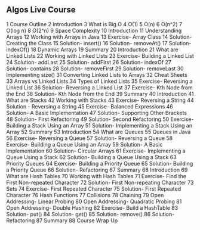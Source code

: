 ## Algos Live Course

1 Course Outline 
2 Introduction 
3 What is Big O 
4 O(1) 
5 O(n) 
6 O(n^2) 
7 O(log n) 
8 O(2^n) 
9 Space Complexity 
10 Introduction 
11 Understanding Arrays 
12 Working with Arrays in Java
13 Exercise- Array Class 
14 Solution- Creating the Class 
15 Solution- insert() 
16 Solution- removeAt() 
17 Solution- indexOf() 
18 Dynamic Arrays 
19 Summary 
20 Introduction 
21 What are Linked Lists 
22 Working with Linked Lists 
23 Exercise- Building a Linked List 
24 Solution- addLast 
25 Solution- addFirst 
26 Solution- indexOf 
27 Solution- contains 
28 Solution- removeFirst 
29 Solution- removeLast 
30 Implementing size() 
31 Converting Linked Lists to Arrays 
32 Cheat Sheets 
33 Arrays vs Linked Lists 
34 Types of Linked Lists 
35 Exercise- Reversing a Linked List 
36 Solution- Reversing a Linked List
37 Exercise- Kth Node from the End 
38 Solution- Kth Node from the End 
39 Summary 
40 Introduction 
41 What are Stacks 
42 Working with Stacks 
43 Exercise- Reversing a String 
44 Solution - Reversing a String 
45 Exercise- Balanced Expressions 
46 Solution- A Basic Implementation 
47 Solution- Supporting Other Brackets 
48 Solution- First Refactoring 
49 Solution- Second Refactoring 
50 Exercise- Building a Stack Using an Array 
51 Solution- Implementing a Stack Using an Array 
52 Summary 
53 Introduction 
54 What are Queues 
55 Queues in Java 
56 Exercise- Reversing a Queue 
57 Solution- Reversing a Queue 
58 Exercise- Building a Queue Using an Array 
59 Solution- A Basic Implementation 
60 Solution- Circular Arrays 
61 Exercise- Implementing a Queue Using a Stack 
62 Solution- Building a Queue Using a Stack 
63 Priority Queues 
64 Exercise- Building a Priority Queue 
65 Solution- Building a Priority Queue 
66 Solution- Refactoring 
67 Summary 
68 Introduction 
69 What are Hash Tables 
70 Working with Hash Tables 
71 Exercise- Find the First Non-repeated Character 
72 Solution- First Non-repeating Character 
73 Sets 
74 Exercise- First Repeated Character 
75 Solution- First Repeated Character 
76 Hash Functions 
77 Collisions 
78 Chaining 
79 Open Addressing- Linear Probing 
80 Open Addressing- Quadratic Probing 
81 Open Addressing- Double Hashing 
82 Exercise- Build a HashTable 
83 Solution- put() 
84 Solution- get() 
85 Solution- remove() 
86 Solution- Refactoring 
87 Summary 
88 Course Wrap Up 